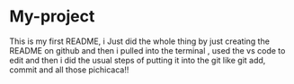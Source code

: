 # My-project
This is my first README, i Just did the whole thing by just creating the README on github and then i pulled into the terminal , used the vs code to edit and then i did the usual steps of putting it into the git like git add, commit and all those pichicaca!!
